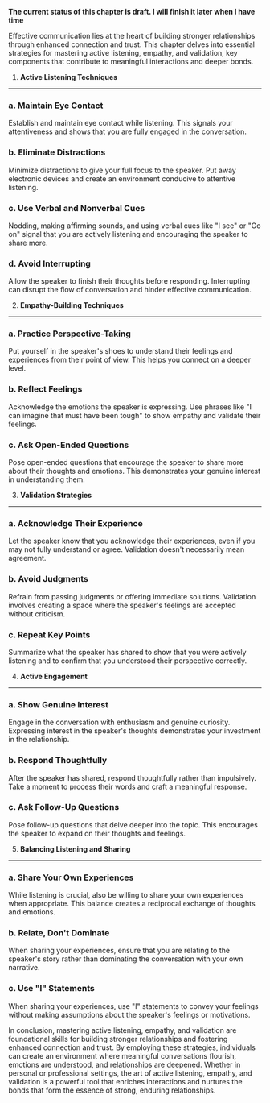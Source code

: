 **The current status of this chapter is draft. I will finish it later when I have time**

Effective communication lies at the heart of building stronger relationships through enhanced connection and trust. This chapter delves into essential strategies for mastering active listening, empathy, and validation, key components that contribute to meaningful interactions and deeper bonds.

1. **Active Listening Techniques**
----------------------------------

### a. **Maintain Eye Contact**

Establish and maintain eye contact while listening. This signals your attentiveness and shows that you are fully engaged in the conversation.

### b. **Eliminate Distractions**

Minimize distractions to give your full focus to the speaker. Put away electronic devices and create an environment conducive to attentive listening.

### c. **Use Verbal and Nonverbal Cues**

Nodding, making affirming sounds, and using verbal cues like "I see" or "Go on" signal that you are actively listening and encouraging the speaker to share more.

### d. **Avoid Interrupting**

Allow the speaker to finish their thoughts before responding. Interrupting can disrupt the flow of conversation and hinder effective communication.

2. **Empathy-Building Techniques**
----------------------------------

### a. **Practice Perspective-Taking**

Put yourself in the speaker's shoes to understand their feelings and experiences from their point of view. This helps you connect on a deeper level.

### b. **Reflect Feelings**

Acknowledge the emotions the speaker is expressing. Use phrases like "I can imagine that must have been tough" to show empathy and validate their feelings.

### c. **Ask Open-Ended Questions**

Pose open-ended questions that encourage the speaker to share more about their thoughts and emotions. This demonstrates your genuine interest in understanding them.

3. **Validation Strategies**
----------------------------

### a. **Acknowledge Their Experience**

Let the speaker know that you acknowledge their experiences, even if you may not fully understand or agree. Validation doesn't necessarily mean agreement.

### b. **Avoid Judgments**

Refrain from passing judgments or offering immediate solutions. Validation involves creating a space where the speaker's feelings are accepted without criticism.

### c. **Repeat Key Points**

Summarize what the speaker has shared to show that you were actively listening and to confirm that you understood their perspective correctly.

4. **Active Engagement**
------------------------

### a. **Show Genuine Interest**

Engage in the conversation with enthusiasm and genuine curiosity. Expressing interest in the speaker's thoughts demonstrates your investment in the relationship.

### b. **Respond Thoughtfully**

After the speaker has shared, respond thoughtfully rather than impulsively. Take a moment to process their words and craft a meaningful response.

### c. **Ask Follow-Up Questions**

Pose follow-up questions that delve deeper into the topic. This encourages the speaker to expand on their thoughts and feelings.

5. **Balancing Listening and Sharing**
--------------------------------------

### a. **Share Your Own Experiences**

While listening is crucial, also be willing to share your own experiences when appropriate. This balance creates a reciprocal exchange of thoughts and emotions.

### b. **Relate, Don't Dominate**

When sharing your experiences, ensure that you are relating to the speaker's story rather than dominating the conversation with your own narrative.

### c. **Use "I" Statements**

When sharing your experiences, use "I" statements to convey your feelings without making assumptions about the speaker's feelings or motivations.

In conclusion, mastering active listening, empathy, and validation are foundational skills for building stronger relationships and fostering enhanced connection and trust. By employing these strategies, individuals can create an environment where meaningful conversations flourish, emotions are understood, and relationships are deepened. Whether in personal or professional settings, the art of active listening, empathy, and validation is a powerful tool that enriches interactions and nurtures the bonds that form the essence of strong, enduring relationships.
